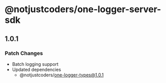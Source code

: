 # @notjustcoders/one-logger-server-sdk

## 1.0.1

### Patch Changes

- Batch logging support
- Updated dependencies
  - @notjustcoders/one-logger-types@1.0.1
